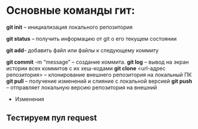 # Основные команды гит:

**git init** – инициализация локального репозитория

**git status** – получить информацию от git о его текущем состоянии

**git add**– добавить файл или файлы к следующему коммиту

**git commit** -m “message” – создание коммита.
**git log** – вывод на экран истории всех коммитов с их хеш-кодами
**git clone** <url-адрес репозитория> – клонирование внешнего репозитория на  локальный ПК
**git pull** – получение изменений и слияние с локальной версией
**git push** – отправляет локальную версию репозитория на внешний


* Изменения 

## Тестируем пул request